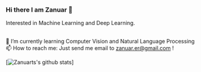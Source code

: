 ### Hi there I am Zanuar 👋

<!--
**zanuarts/zanuarts** is a ✨ _special_ ✨ repository because its `README.md` (this file) appears on your GitHub profile.

Here are some ideas to get you started:

- 🔭 I’m currently working on ...
- 🌱 I’m currently learning ...
- 👯 I’m looking to collaborate on ...
- 🤔 I’m looking for help with ...
- 💬 Ask me about ...
- 📫 How to reach me: ...
- 😄 Pronouns: ...
- ⚡ Fun fact: ...
-->

Interested in Machine Learning and Deep Learning.

<br>🌱 I’m currently learning Computer Vision and Natural Language Processing
<br>📫 How to reach me: Just send me email to zanuar.er@gmail.com !

[![Zanuarts's github stats](https://github-readme-stats.vercel.app/api?username=zanuarts)]
